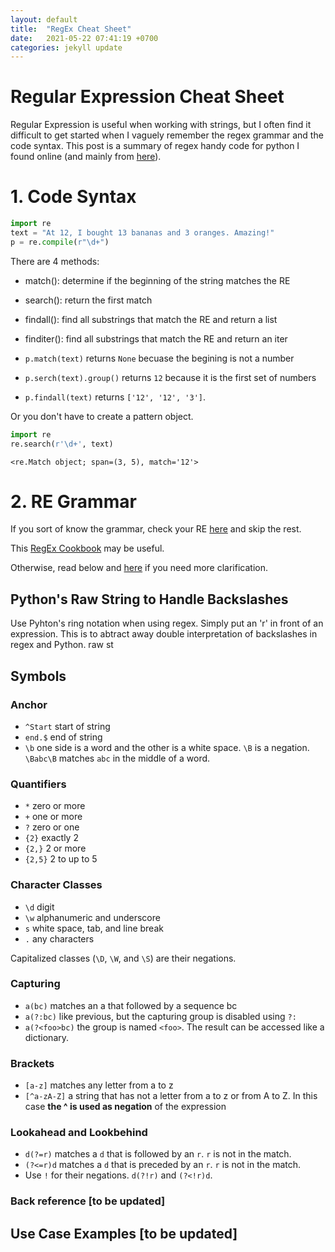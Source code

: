 ```yaml
---
layout: default
title:  "RegEx Cheat Sheet"
date:   2021-05-22 07:41:19 +0700
categories: jekyll update
---
```


# Regular Expression Cheat Sheet


Regular Expression is useful when working with strings, but I often find it difficult to get started when I vaguely remember the regex grammar and the code syntax. This post is a summary of regex handy code for python I found online (and mainly from [here](https://docs.python.org/3/howto/regex.html)).

# 1. Code Syntax


```python
import re
text = "At 12, I bought 13 bananas and 3 oranges. Amazing!"
p = re.compile(r"\d+")
```

There are 4 methods:

- match(): determine if the beginning of the string matches the RE
- search(): return the first match
- findall(): find all substrings that match the RE and return a list
- finditer(): find all substrings that match the RE and return an iter


- `p.match(text)` returns `None` becuase the begining is not a number
- `p.serch(text).group()` returns `12` because it is the first set of numbers
- `p.findall(text)` returns `['12', '12', '3']`.

Or you don't have to create a pattern object.


```python
import re
re.search(r'\d+', text)
```




    <re.Match object; span=(3, 5), match='12'>



# 2. RE Grammar

If you sort of know the grammar, check your RE [here](https://regex101.com/) and skip the rest.

This [RegEx Cookbook](https://medium.com/factory-mind/regex-cookbook-most-wanted-regex-aa721558c3c1) may be useful. 

Otherwise, read below and [here](https://medium.com/factory-mind/regex-tutorial-a-simple-cheatsheet-by-examples-649dc1c3f285) if you need more clarification.

## Python's Raw String to Handle Backslashes

Use Pyhton's ring notation when using regex. Simply put an 'r' in front of an expression. This is to abtract away double interpretation of backslashes in regex and Python. raw st

## Symbols

### Anchor

- `^Start` start of string
- `end.$` end of string 
- `\b` one side is a word and the other is a white space. `\B` is a negation. `\Babc\B` matches `abc` in the middle of a word.

### Quantifiers
- `*` zero or more
- `+` one or more
- `?` zero or one
- `{2}` exactly 2
- `{2,}` 2 or more
- `{2,5}` 2 to up to 5

### Character Classes
- `\d` digit
- `\w` alphanumeric and underscore
- `s` white space, tab, and line break
- `.` any characters

Capitalized classes (`\D`, `\W`, and `\S`) are their negations. 

### Capturing
- `a(bc)` matches an a that followed by a sequence bc
- `a(?:bc)` like previous, but the capturing group is disabled using `?:`
- `a(?<foo>bc)` the group is named `<foo>`. The result can be accessed like a dictionary.

### Brackets
- `[a-z]` matches any letter from a to z
- `[^a-zA-Z]` a string that has not a letter from a to z or from A to Z. In this case **the ^ is used as negation** of the expression 


### Lookahead and Lookbehind
- `d(?=r)` matches a `d` that is followed by an `r`. `r` is not in the match.
- `(?<=r)d` matches a `d` that is preceded by an `r`. `r` is not in the match.
- Use `!` for their negations. `d(?!r)` and `(?<!r)d`.

### Back reference [to be updated]

## Use Case Examples [to be updated]



```python

```
